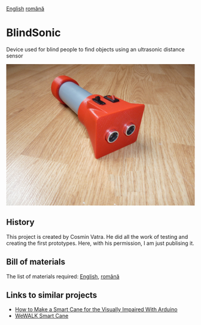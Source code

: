 [English](https://github.com/mircea-vutcovici/blind-sonic) [română](https://github.com/mircea-vutcovici/blind-sonic/blob/master/README.ro.md)
# BlindSonic
Device used for blind people to find objects using an ultrasonic distance sensor

![BlindSonic picture](P1090318.JPG)

## History
This project is created by Cosmin Vatra. He did all the work of testing and creating the first prototypes.
Here, with his permission, I am just publising it.

## Bill of materials
The list of materials required: [English](https://github.com/mircea-vutcovici/blind-sonic/blob/master/BOM.md), [română](https://github.com/mircea-vutcovici/blind-sonic/blob/master/BOM.ro.md)

## Links to similar projects
* [How to Make a Smart Cane for the Visually Impaired With Arduino](https://maker.pro/projects/arduino/arduino-smart-cane-for-the-blind)
* [WeWALK Smart Cane](https://www.indiegogo.com/projects/revolutionary-smart-cane-for-the-visually-impaired#/)
